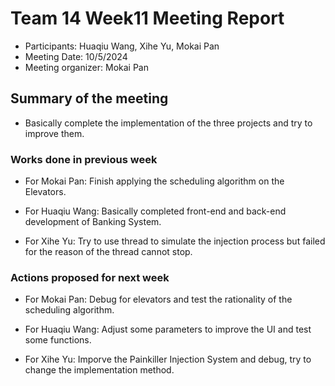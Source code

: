 # Team 14 Week11 Meeting Report

- Participants: Huaqiu Wang, Xihe Yu, Mokai Pan
- Meeting Date: 10/5/2024
- Meeting organizer: Mokai Pan

## Summary of the meeting

- Basically complete the implementation of the three projects and try to improve them.

### Works done in previous week

- For Mokai Pan: Finish applying the scheduling algorithm on the Elevators.

- For Huaqiu Wang: Basically completed front-end and back-end development of Banking System.

- For Xihe Yu: Try to use thread to simulate the injection process but failed for the reason of the thread cannot stop.

### Actions proposed for next week

- For Mokai Pan: Debug for elevators and test the rationality of the scheduling algorithm.

- For Huaqiu Wang: Adjust some parameters to improve the UI and test some functions.

- For Xihe Yu: Imporve the Painkiller Injection System and debug, try to change the implementation method.
